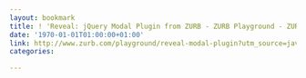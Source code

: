 ```yaml
---
layout: bookmark
title: ! 'Reveal: jQuery Modal Plugin from ZURB - ZURB Playground - ZURB.com'
date: '1970-01-01T01:00:00+01:00'
link: http://www.zurb.com/playground/reveal-modal-plugin?utm_source=javascriptweekly=email
categories: 

---
```

